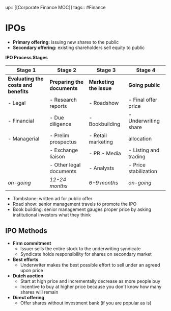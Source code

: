 up:: [[Corporate Finance MOC]]
tags:: #Finance 
# IPOs
- **Primary offering:** issuing new shares to the public
- **Secondary offering:** existing shareholders sell equity to public

**IPO Process Stages**

| **Stage 1**                         | **Stage 2**                       | **Stage 3**                     | **Stage 4**          |
|-------------------------------------|-----------------------------------|---------------------------------|----------------------|
| **Evaluating the costs and benefits** | **Preparing the documents**        | **Marketing the issue**          | **Going public**     |
| - Legal                             | - Research reports                | - Roadshow                      | - Final offer price  |
| - Financial                         | - Due diligence                   | - Bookbuilding                  | - Underwriting share |
| - Managerial                        | - Prelim prospectus               | - Retail marketing              |   allocation         |
|                                     | - Exchange liaison                | - PR - Media                    | - Listing and trading|
|                                     | - Other legal documents           | - Analysts                      | - Price stabilization|
| *on-going*                          | *12-24 months*                    | *6-9 months*                    | *on-going*           |

- Tombstone: written ad for public offer
- Road show: senior management travels to promote the IPO
- Book building: senior management gauges proper price by asking institutional investors what they think

## IPO Methods
- **Firm commitment**
	- Issuer sells the entire stock to the underwriting syndicate
	- Syndicate holds responsibility for shares on secondary market
- **Best efforts**
	- Underwriter makes the best possible effort to sell under an agreed upon price
- **Dutch auction**
	- Start at high price and incrementally decrease as more people buy
	- Incentive to buy at higher price because you don't know how many shares will remain
- **Direct offering**
	- Offer shares without investment bank (if you are popular as is)